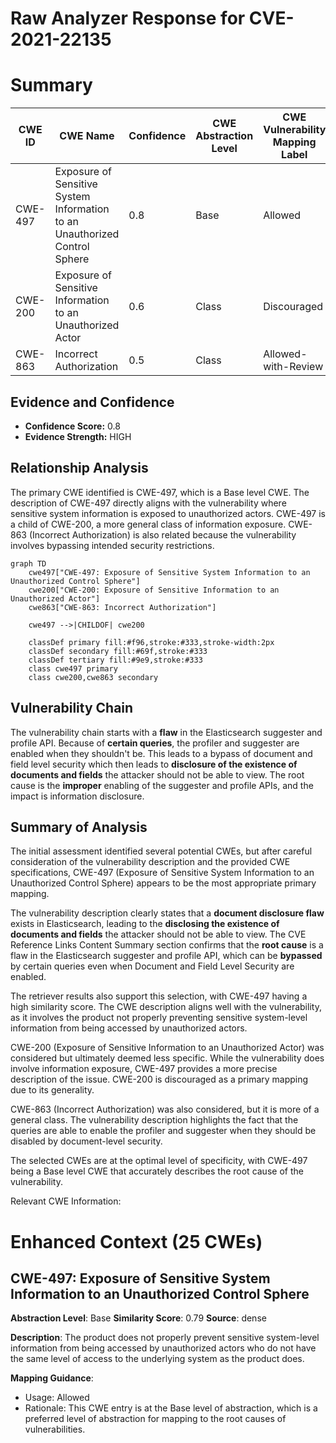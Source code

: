 # Raw Analyzer Response for CVE-2021-22135

# Summary
| CWE ID | CWE Name | Confidence | CWE Abstraction Level | CWE Vulnerability Mapping Label | CWE-Vulnerability Mapping Notes |
|---|---|---|---|---|---|
| CWE-497 | Exposure of Sensitive System Information to an Unauthorized Control Sphere | 0.8 | Base | Allowed | Primary CWE |
| CWE-200 | Exposure of Sensitive Information to an Unauthorized Actor | 0.6 | Class | Discouraged | Secondary Candidate |
| CWE-863 | Incorrect Authorization | 0.5 | Class | Allowed-with-Review | Secondary Candidate |

## Evidence and Confidence

*   **Confidence Score:** 0.8
*   **Evidence Strength:** HIGH

## Relationship Analysis
The primary CWE identified is CWE-497, which is a Base level CWE. The description of CWE-497 directly aligns with the vulnerability where sensitive system information is exposed to unauthorized actors. CWE-497 is a child of CWE-200, a more general class of information exposure. CWE-863 (Incorrect Authorization) is also related because the vulnerability involves bypassing intended security restrictions.

```mermaid
graph TD
    cwe497["CWE-497: Exposure of Sensitive System Information to an Unauthorized Control Sphere"]
    cwe200["CWE-200: Exposure of Sensitive Information to an Unauthorized Actor"]
    cwe863["CWE-863: Incorrect Authorization"]
    
    cwe497 -->|CHILDOF| cwe200
    
    classDef primary fill:#f96,stroke:#333,stroke-width:2px
    classDef secondary fill:#69f,stroke:#333
    classDef tertiary fill:#9e9,stroke:#333
    class cwe497 primary
    class cwe200,cwe863 secondary
```

## Vulnerability Chain
The vulnerability chain starts with a **flaw** in the Elasticsearch suggester and profile API. Because of **certain queries**, the profiler and suggester are enabled when they shouldn't be. This leads to a bypass of document and field level security which then leads to **disclosure of the existence of documents and fields** the attacker should not be able to view. The root cause is the **improper** enabling of the suggester and profile APIs, and the impact is information disclosure.

## Summary of Analysis
The initial assessment identified several potential CWEs, but after careful consideration of the vulnerability description and the provided CWE specifications, CWE-497 (Exposure of Sensitive System Information to an Unauthorized Control Sphere) appears to be the most appropriate primary mapping.

The vulnerability description clearly states that a **document disclosure flaw** exists in Elasticsearch, leading to the **disclosing the existence of documents and fields** the attacker should not be able to view. The CVE Reference Links Content Summary section confirms that the **root cause** is a flaw in the Elasticsearch suggester and profile API, which can be **bypassed** by certain queries even when Document and Field Level Security are enabled.

The retriever results also support this selection, with CWE-497 having a high similarity score. The CWE description aligns well with the vulnerability, as it involves the product not properly preventing sensitive system-level information from being accessed by unauthorized actors.

CWE-200 (Exposure of Sensitive Information to an Unauthorized Actor) was considered but ultimately deemed less specific. While the vulnerability does involve information exposure, CWE-497 provides a more precise description of the issue. CWE-200 is discouraged as a primary mapping due to its generality.

CWE-863 (Incorrect Authorization) was also considered, but it is more of a general class. The vulnerability description highlights the fact that the queries are able to enable the profiler and suggester when they should be disabled by document-level security.

The selected CWEs are at the optimal level of specificity, with CWE-497 being a Base level CWE that accurately describes the root cause of the vulnerability.

Relevant CWE Information:

# Enhanced Context (25 CWEs)

## CWE-497: Exposure of Sensitive System Information to an Unauthorized Control Sphere
**Abstraction Level**: Base
**Similarity Score**: 0.79
**Source**: dense

**Description**:
The product does not properly prevent sensitive system-level information from being accessed by unauthorized actors who do not have the same level of access to the underlying system as the product does.

**Mapping Guidance**:
- Usage: Allowed
- Rationale: This CWE entry is at the Base level of abstraction, which is a preferred level of abstraction for mapping to the root causes of vulnerabilities.